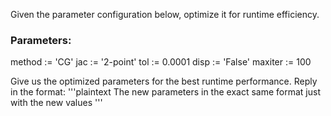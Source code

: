 
Given the parameter configuration below, optimize it for runtime efficiency. 

### Parameters:
method := 'CG'
jac := '2-point'
tol := 0.0001
disp := 'False'
maxiter := 100

Give us the optimized parameters for the best runtime performance.
Reply in the format:
'''plaintext
The new parameters in the exact same format just with the new values
'''

